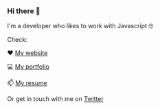 <!--
**pgollangi/pgollangi** is a ✨ _special_ ✨ repository because its `README.md` (this file) appears on your GitHub profile.

Here are some ideas to get you started:

- 🔭 I’m currently working on ...
- 🌱 I’m currently learning ...
- 👯 I’m looking to collaborate on ...
- 🤔 I’m looking for help with ...
- 💬 Ask me about ...
- 📫 How to reach me: ...
- 😄 Pronouns: ...
- ⚡ Fun fact: ...
-->

### Hi there 👋

I'm a developer who likes to work with Javascript 🤓

Check:

❤️ [My website](https://pgollangi.com/)

💻 [My portfolio](https://p11r.dev)

📫 [My resume](https://https://registry.jsonresume.org/pgollangi)

Or get in touch with me on [Twitter](https://twitter.com/pkgollangi)
